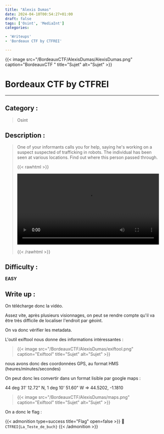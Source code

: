 ```yaml
---
title: "Alexis Dumas"
date: 2024-04-10T00:54:27+01:00
draft: false
tags: ['Osint', 'MediaInt']
categories:

- 'Writeups'
- 'Bordeaux CTF by CTFREI'

---
```


{{< image src="/BordeauxCTF/AlexisDumas/AlexisDumas.png" caption="BordeauxCTF " title="Sujet" alt="Sujet" >}}

# Bordeaux CTF by CTFREI

---

## Category :

> Osint

## Description :

> One of your informants calls you for help, saying he's working on a suspect suspected of trafficking in robots. The individual has been seen at various locations. Find out where this person passed through.
> 
>  {{< rawhtml >}} 
> 
> <video width=100% controls autoplay>
>     <source src="/BordeauxCTF/AlexisDumas/video.mp4" type="video/mp4">
>     Your browser does not support the video tag.  
> </video>
> 
> {{< /rawhtml >}}

## Difficulty :

**EASY**

## Write up :

On télécharge donc la vidéo.

Assez vite, après plusieurs visionnages, on peut se rendre compte qu'il va être très difficile de localiser l'endroit par géoint.

On va donc vérifier les metadata.

L'outil exiftool nous donne des informations intéressantes : 

> {{< image src="/BordeauxCTF/AlexisDumas/exiftool.png" caption="Exiftool" title="Sujet" alt="Sujet" >}}

nous avons donc des coordonnées GPS, au format HMS (heures/minutes/secondes)

On peut donc les convertir dans un format lisible par google maps : 

44 deg 31' 12.72" N, 1 deg 10' 51.60" W => 44.5202, -1.1810

> {{< image src="/BordeauxCTF/AlexisDumas/maps.png" caption="Exiftool" title="Sujet" alt="Sujet" >}}

On a donc le flag :

{{< admonition type=success title="Flag" open=false >}}
:triangular_flag_on_post: `CTFREI{La_Teste_de_buch}`
{{< /admonition >}}
